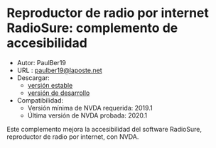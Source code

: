 # Reproductor de radio por internet RadioSure: complemento de accesibilidad #
* Autor: PaulBer19
* URL : paulber19@laposte.net
* Descargar:
	* [versión estable][1]
	* [versión de desarrollo][2]
* Compatibilidad:
	* Versión mínima de NVDA requerida: 2019.1
	* Última versión de NVDA probada: 2020.1


Este complemento mejora la accesibilidad del software RadioSure, reproductor de radio por internet, con NVDA.


[1]: https://github.com/paulber007/AllMyNVDAAddons/raw/master/radioSureAccessEnhancement/radioSureAccessEnhancement-1.1.1.nvda-addon
[2]: https://github.com/paulber007/AllMyNVDAAddons/tree/master/radioSureAccessEnhancement/dev
